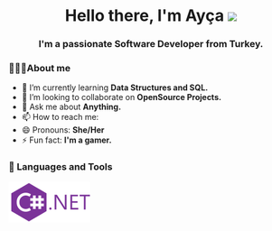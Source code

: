 <h1 align="center">Hello there, I'm Ayça <img src="https://raw.githubusercontent.com/MartinHeinz/MartinHeinz/master/wave.gif" width="30px"></h1>
<h3 align="center">I'm a passionate Software Developer from Turkey.</h3>

### 🙋🏻‍♀️About me

- 🌱 I’m currently learning **Data Structures and SQL.**
- 👯 I’m looking to collaborate on **OpenSource Projects.**
- 💬 Ask me about **Anything.**
- 📫 How to reach me: 
- 😄 Pronouns: **She/Her**
- ⚡ Fun fact: **I'm a gamer.**

### 🚀 Languages and Tools

<img align="left" src="icons/c-sharp-solid.svg" />
<img align="left" src="icons/dot-net.svg" />

